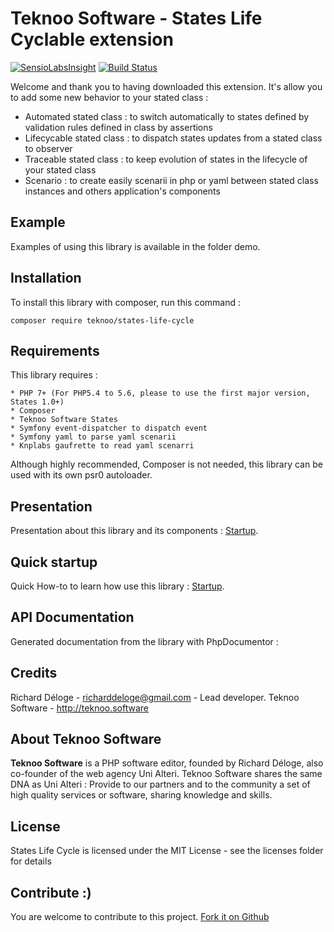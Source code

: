 Teknoo Software - States Life Cyclable extension
================================================

[![SensioLabsInsight](https://insight.sensiolabs.com/projects/cee11d43-81b1-4974-a388-880a532a2c4f/mini.png)](https://insight.sensiolabs.com/projects/cee11d43-81b1-4974-a388-880a532a2c4f) [![Build Status](https://travis-ci.org/TeknooSoftware/states-life-cycle.svg?branch=master)](https://travis-ci.org/TeknooSoftware/states-life-cycle)

Welcome and thank you to having downloaded this extension. 
It's allow you to add some new behavior to your stated class :
- Automated stated class : to switch automatically to states defined by validation rules defined in class by assertions
- Lifecycable stated class : to dispatch states updates from a stated class to observer
- Traceable stated class : to keep evolution of states in the lifecycle of your stated class
- Scenario : to create easily scenarii in php or yaml between stated class instances and others application's components
 
Example
-------
Examples of using this library is available in the folder demo.

Installation
------------
To install this library with composer, run this command :

    composer require teknoo/states-life-cycle

Requirements
------------
This library requires :

    * PHP 7+ (For PHP5.4 to 5.6, please to use the first major version, States 1.0+)
    * Composer
    * Teknoo Software States
    * Symfony event-dispatcher to dispatch event
    * Symfony yaml to parse yaml scenarii
    * Knplabs gaufrette to read yaml scenarri

Although highly recommended, Composer is not needed, this library can be used with its own psr0 autoloader.

Presentation
------------
Presentation about this library and its components : [Startup](docs/details.md).

Quick startup
-------------
Quick How-to to learn how use this library : [Startup](docs/quick-startup.md).

API Documentation
-----------------
Generated documentation from the library with PhpDocumentor :

Credits
-------
Richard Déloge - <richarddeloge@gmail.com> - Lead developer.
Teknoo Software - <http://teknoo.software>

About Teknoo Software
---------------------
**Teknoo Software** is a PHP software editor, founded by Richard Déloge, also co-founder of the web agency Uni Alteri. 
Teknoo Software shares the same DNA as Uni Alteri : Provide to our partners and to the community a set of high quality services or software, sharing knowledge and skills.

License
-------
States Life Cycle is licensed under the MIT License - see the licenses folder for details

Contribute :)
-------------

You are welcome to contribute to this project. [Fork it on Github](CONTRIBUTING.md)
